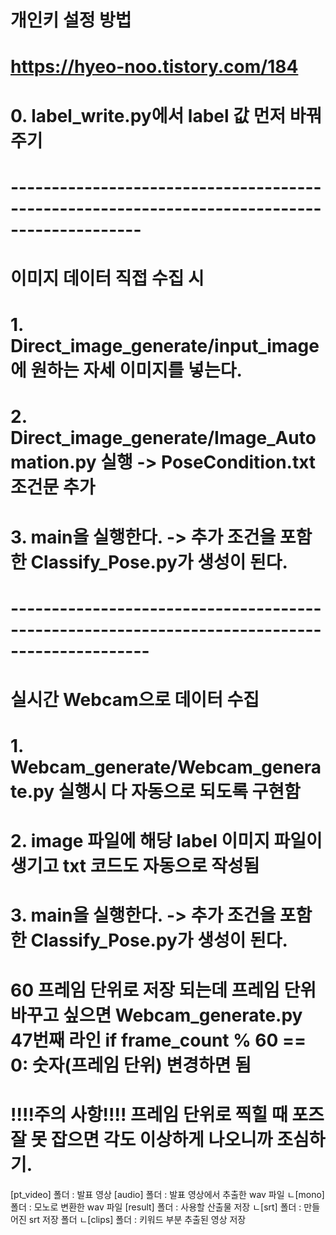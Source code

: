 # 개인키 설정 방법
# https://hyeo-noo.tistory.com/184

# 0. label_write.py에서 label 값 먼저 바꿔주기

# --------------------------------------------------------------------------------------------
# 이미지 데이터 직접 수집 시
# 1. Direct_image_generate/input_image에 원하는 자세 이미지를 넣는다.
# 2. Direct_image_generate/Image_Automation.py 실행 -> PoseCondition.txt 조건문 추가
# 3. main을 실행한다. -> 추가 조건을 포함한 Classify_Pose.py가 생성이 된다.

# ---------------------------------------------------------------------------------------------
# 실시간 Webcam으로 데이터 수집
# 1. Webcam_generate/Webcam_generate.py 실행시 다 자동으로 되도록 구현함
# 2. image 파일에 해당 label 이미지 파일이 생기고 txt 코드도 자동으로 작성됨
# 3. main을 실행한다. -> 추가 조건을 포함한 Classify_Pose.py가 생성이 된다.
# 60 프레임 단위로 저장 되는데 프레임 단위 바꾸고 싶으면 Webcam_generate.py 47번째 라인 if frame_count % 60 == 0: 숫자(프레임 단위) 변경하면 됨
# !!!!주의 사항!!!! 프레임 단위로 찍힐 때 포즈 잘 못 잡으면 각도 이상하게 나오니까 조심하기.


[pt_video] 폴더 : 발표 영상
[audio] 폴더 : 발표 영상에서 추출한 wav 파일
  ㄴ[mono] 폴더 : 모노로 변환한  wav 파일
[result] 폴더 : 사용할 산출물 저장
  ㄴ[srt] 폴더 : 만들어진 srt 저장 폴더
  ㄴ[clips] 폴더 : 키워드 부분 추출된 영상 저장
